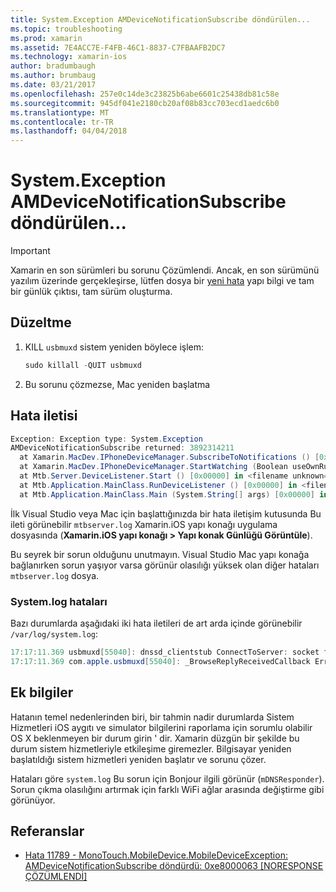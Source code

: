 ```yaml
---
title: System.Exception AMDeviceNotificationSubscribe döndürülen...
ms.topic: troubleshooting
ms.prod: xamarin
ms.assetid: 7E4ACC7E-F4FB-46C1-8837-C7FBAAFB2DC7
ms.technology: xamarin-ios
author: bradumbaugh
ms.author: brumbaug
ms.date: 03/21/2017
ms.openlocfilehash: 257e0c14de3c23825b6abe6601c25438db81c58e
ms.sourcegitcommit: 945df041e2180cb20af08b83cc703ecd1aedc6b0
ms.translationtype: MT
ms.contentlocale: tr-TR
ms.lasthandoff: 04/04/2018
---
```

# <a name="systemexception-amdevicenotificationsubscribe-returned-"></a>System.Exception AMDeviceNotificationSubscribe döndürülen...

> [!IMPORTANT]
> Xamarin en son sürümleri bu sorunu Çözümlendi. Ancak, en son sürümünü yazılım üzerinde gerçekleşirse, lütfen dosya bir [yeni hata](~/cross-platform/troubleshooting/questions/howto-file-bug.md) yapı bilgi ve tam bir günlük çıktısı, tam sürüm oluşturma.


## <a name="fix"></a>Düzeltme

1.  KILL `usbmuxd` sistem yeniden böylece işlem:

    ```csharp
    sudo killall -QUIT usbmuxd
    ```

2.  Bu sorunu çözmezse, Mac yeniden başlatma

## <a name="error-message"></a>Hata iletisi

```csharp
Exception: Exception type: System.Exception
AMDeviceNotificationSubscribe returned: 3892314211
  at Xamarin.MacDev.IPhoneDeviceManager.SubscribeToNotifications () [0x00000] in <filename unknown="">:0
  at Xamarin.MacDev.IPhoneDeviceManager.StartWatching (Boolean useOwnRunloop) [0x00000] in <filename unknown="">:0
  at Mtb.Server.DeviceListener.Start () [0x00000] in <filename unknown="">:0
  at Mtb.Application.MainClass.RunDeviceListener () [0x00000] in <filename unknown="">:0
  at Mtb.Application.MainClass.Main (System.String[] args) [0x00000] in <filename unknown="">:0
```

İlk Visual Studio veya Mac için başlattığınızda bir hata iletişim kutusunda Bu ileti görünebilir `mtbserver.log` Xamarin.iOS yapı konağı uygulama dosyasında (**Xamarin.iOS yapı konağı > Yapı konak Günlüğü Görüntüle**).

Bu seyrek bir sorun olduğunu unutmayın. Visual Studio Mac yapı konağa bağlanırken sorun yaşıyor varsa görünür olasılığı yüksek olan diğer hataları `mtbserver.log` dosya.

### <a name="errors-in-systemlog"></a>System.log hataları

Bazı durumlarda aşağıdaki iki hata iletileri de art arda içinde görünebilir `/var/log/system.log`:

```csharp
17:17:11.369 usbmuxd[55040]: dnssd_clientstub ConnectToServer: socket failed 24 Too many open files
17:17:11.369 com.apple.usbmuxd[55040]: _BrowseReplyReceivedCallback Error doing DNSServiceResolve(): -65539
```

## <a name="additional-information"></a>Ek bilgiler

Hatanın temel nedenlerinden biri, bir tahmin nadir durumlarda Sistem Hizmetleri iOS aygıtı ve simulator bilgilerini raporlama için sorumlu olabilir OS X beklenmeyen bir durum girin ' dir. Xamarin düzgün bir şekilde bu durum sistem hizmetleriyle etkileşime giremezler. Bilgisayar yeniden başlatıldığı sistem hizmetleri yeniden başlatır ve sorunu çözer.

Hataları göre `system.log` Bu sorun için Bonjour ilgili görünür (`mDNSResponder`). Sorun çıkma olasılığını artırmak için farklı WiFi ağlar arasında değiştirme gibi görünüyor.

## <a name="references"></a>Referanslar

*   [Hata 11789 - MonoTouch.MobileDevice.MobileDeviceException: AMDeviceNotificationSubscribe döndürdü: 0xe8000063 [NORESPONSE ÇÖZÜMLENDİ]](https://bugzilla.xamarin.com/show_bug.cgi?id=11789)
